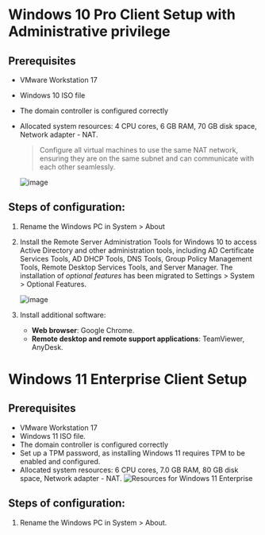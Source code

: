 # Windows 10 Pro Client Setup with Administrative privilege

## Prerequisites

- VMware Workstation 17
- Windows 10 ISO file
- The domain controller is configured correctly
- Allocated system resources: 4 CPU cores, 6 GB RAM, 70 GB disk space, Network adapter - NAT.
  > Configure all virtual machines to use the same NAT network, ensuring they are on the same subnet and can communicate with each other seamlessly.
  
  ![image](https://github.com/user-attachments/assets/2bce89a8-c964-4760-b749-bcc69a08779e)
  
## Steps of configuration:

1. Rename the Windows PC in System > About  
2. Install the Remote Server Administration Tools for Windows 10 to access Active Directory and other administration tools, including AD Certificate Services Tools, AD DHCP Tools, DNS Tools, Group Policy Management Tools, Remote Desktop Services Tools, and Server Manager.
   The installation of *optional features* has been migrated to Settings > System > Optional Features.
   
   ![image](https://github.com/user-attachments/assets/dcd4d4e8-c272-46ce-8e01-add3af53effe)
3. Install additional software:
   
   - __Web browser__: Google Chrome.
   - __Remote desktop and remote support applications__: TeamViewer, AnyDesk.


# Windows 11 Enterprise Client Setup  

## Prerequisites

- VMware Workstation 17
- Windows 11 ISO file.
- The domain controller is configured correctly
- Set up a TPM password, as installing Windows 11 requires TPM to be enabled and configured.
- Allocated system resources: 6 CPU cores, 7.0 GB RAM, 80 GB disk space, Network adapter - NAT.
  ![Resources for Windows 11 Enterprise](https://github.com/user-attachments/assets/0d53951d-cd73-4d2d-8da6-001594f2bd3a)

## Steps of configuration:

1. Rename the Windows PC in System > About.
